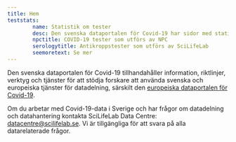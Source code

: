 ```yaml
---
title: Hem
teststats:
        name: Statistik om tester
        desc: Den svenska dataportalen för Covid-19 har sidor med statistik om COVID-19-tester som utförs av [Nationellt Pandemicenter](/sv/data_types/health_data/npc-statistics/) (till och med december 2020) och om antikroppstester för  SARS-CoV-2 som utförs av [SciLifeLab Autoimmunity and Serology profiling facility](/sv/data_types/health_data/serology-statistics/) (uppdateras manuellt).
        npctitle: COVID-19 tester som utförs av NPC
        serologytitle: Antikroppstester som utförs av SciLifeLab
        seemoretext: Se mer
---
```


Den svenska dataportalen för Covid-19 tillhandahåller information, riktlinjer, verktyg och tjänster för att stödja forskare att använda svenska och europeiska tjänster för datadelning, särskilt den [europeiska dataportalen för Covid-19](https://covid19dataportal.org).

Om du arbetar med Covid-19-data i Sverige och har frågor om datadelning och datahantering kontakta SciLifeLab Data Centre: datacentre@scilifelab.se. Vi är tillgängliga för att svara på alla datarelaterade frågor.
